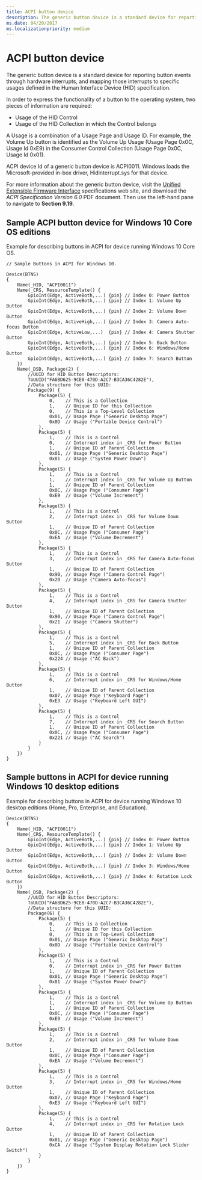 ```yaml
---
title: ACPI button device
description: The generic button device is a standard device for reporting button events through hardware interrupts.
ms.date: 04/20/2017
ms.localizationpriority: medium
---
```


# ACPI button device

The generic button device is a standard device for reporting button events through hardware interrupts, and mapping those interrupts to specific usages defined in the Human Interface Device (HID) specification.

In order to express the functionality of a button to the operating system, two pieces of information are required:

- Usage of the HID Control
- Usage of the HID Collection in which the Control belongs

A Usage is a combination of a Usage Page and Usage ID. For example, the Volume Up button is identified as the Volume Up Usage (Usage Page 0x0C, Usage Id 0xE9) in the Consumer Control Collection (Usage Page 0x0C, Usage Id 0x01).

ACPI device Id of a generic button device is ACPI0011. Windows loads the Microsoft-provided in-box driver, Hidinterrupt.sys for that device.

For more information about the generic button device, visit the [Unified Extensible Firmware Interface](https://uefi.org/specifications) specifications web site, and download the *ACPI Specification Version 6.0* PDF document. Then use the left-hand pane to navigate to **Section 9.19**.

## Sample ACPI button device for Windows 10 Core OS editions

Example for describing buttons in ACPI for device running Windows 10 Core OS.

```console
// Sample Buttons in ACPI for Windows 10.

Device(BTNS)
{
    Name(_HID, "ACPI0011")
    Name(_CRS, ResourceTemplate() {
        GpioInt(Edge, ActiveBoth,...) {pin} // Index 0: Power Button
        GpioInt(Edge, ActiveBoth,...) {pin} // Index 1: Volume Up Button
        GpioInt(Edge, ActiveBoth,...) {pin} // Index 2: Volume Down Button
        GpioInt(Edge, ActiveHigh,...) {pin} // Index 3: Camera Auto-focus Button
        GpioInt(Edge, ActiveLow,...)  {pin} // Index 4: Camera Shutter Button
        GpioInt(Edge, ActiveBoth,...) {pin} // Index 5: Back Button
        GpioInt(Edge, ActiveBoth,...) {pin} // Index 6: Windows/Home Button
        GpioInt(Edge, ActiveBoth,...) {pin} // Index 7: Search Button
    })
    Name(_DSD, Package(2) {
        //UUID for HID Button Descriptors:
        ToUUID("FA6BD625-9CE8-470D-A2C7-B3CA36C4282E"),
        //Data structure for this UUID:
        Package(9) {
            Package(5) {
                0,    // This is a Collection
                1,    // Unique ID for this Collection
                0,    // This is a Top-Level Collection
                0x01, // Usage Page ("Generic Desktop Page")
                0x0D  // Usage ("Portable Device Control")
            },
            Package(5) {
                1,    // This is a Control
                0,    // Interrupt index in _CRS for Power Button
                1,    // Unique ID of Parent Collection
                0x01, // Usage Page ("Generic Desktop Page")
                0x81  // Usage ("System Power Down")
            },
            Package(5) {
                1,    // This is a Control
                1,    // Interrupt index in _CRS for Volume Up Button
                1,    // Unique ID of Parent Collection
                0x0C, // Usage Page ("Consumer Page")
                0xE9  // Usage ("Volume Increment")
            },
            Package(5) {
                1,    // This is a Control
                2,    // Interrupt index in _CRS for Volume Down Button
                1,    // Unique ID of Parent Collection
                0x0C, // Usage Page ("Consumer Page")
                0xEA  // Usage ("Volume Decrement")
            },
            Package(5) {
                1,    // This is a Control
                3,    // Interrupt index in _CRS for Camera Auto-focus Button
                1,    // Unique ID of Parent Collection
                0x90, // Usage Page ("Camera Control Page")
                0x20  // Usage ("Camera Auto-focus")
            },
            Package(5) {
                1,    // This is a Control
                4,    // Interrupt index in _CRS for Camera Shutter Button
                1,    // Unique ID of Parent Collection
                0x90, // Usage Page ("Camera Control Page")
                0x21  // Usage ("Camera Shutter")
            },
            Package(5) {
                1,    // This is a Control
                5,    // Interrupt index in _CRS for Back Button
                1,    // Unique ID of Parent Collection
                0x0C, // Usage Page ("Consumer Page")
                0x224 // Usage ("AC Back")
            },
            Package(5) {
                1,    // This is a Control
                6,    // Interrupt index in _CRS for Windows/Home Button
                1,    // Unique ID of Parent Collection
                0x07, // Usage Page ("Keyboard Page")
                0xE3  // Usage ("Keyboard Left GUI")
            },
            Package(5) {
                1,    // This is a Control
                7,    // Interrupt index in _CRS for Search Button
                1,    // Unique ID of Parent Collection
                0x0C, // Usage Page ("Consumer Page")
                0x221 // Usage ("AC Search")
            }
        }
    })
}
```

## Sample buttons in ACPI for device running Windows 10 desktop editions

Example for describing buttons in ACPI for device running Windows 10 desktop editions (Home, Pro, Enterprise, and Education).

```console
Device(BTNS)
{
    Name(_HID, "ACPI0011")
    Name(_CRS, ResourceTemplate() {
        GpioInt(Edge, ActiveBoth,...) {pin} // Index 0: Power Button
        GpioInt(Edge, ActiveBoth,...) {pin} // Index 1: Volume Up Button
        GpioInt(Edge, ActiveBoth,...) {pin} // Index 2: Volume Down Button
        GpioInt(Edge, ActiveBoth,...) {pin} // Index 3: Windows/Home Button
        GpioInt(Edge, ActiveBoth,...) {pin} // Index 4: Rotation Lock Button
    })
    Name(_DSD, Package(2) {
        //UUID for HID Button Descriptors:
        ToUUID("FA6BD625-9CE8-470D-A2C7-B3CA36C4282E"),
        //Data structure for this UUID:
        Package(6) {
            Package(5) {
                0,    // This is a Collection
                1,    // Unique ID for this Collection
                0,    // This is a Top-Level Collection
                0x01, // Usage Page ("Generic Desktop Page")
                0x0D  // Usage ("Portable Device Control")
            },
            Package(5) {
                1,    // This is a Control
                0,    // Interrupt index in _CRS for Power Button
                1,    // Unique ID of Parent Collection
                0x01, // Usage Page ("Generic Desktop Page")
                0x81  // Usage ("System Power Down")
            },
            Package(5) {
                1,    // This is a Control
                1,    // Interrupt index in _CRS for Volume Up Button
                1,    // Unique ID of Parent Collection
                0x0C, // Usage Page ("Consumer Page")
                0xE9  // Usage ("Volume Increment")
            },
            Package(5) {
                1,    // This is a Control
                2,    // Interrupt index in _CRS for Volume Down Button
                1,    // Unique ID of Parent Collection
                0x0C, // Usage Page ("Consumer Page")
                0xEA  // Usage ("Volume Decrement")
            },
            Package(5) {
                1,    // This is a Control
                3,    // Interrupt index in _CRS for Windows/Home Button
                1,    // Unique ID of Parent Collection
                0x07, // Usage Page ("Keyboard Page")
                0xE3  // Usage ("Keyboard Left GUI")
            },
            Package(5) {
                1,    // This is a Control
                4,    // Interrupt index in _CRS for Rotation Lock Button
                1,    // Unique ID of Parent Collection
                0x01, // Usage Page ("Generic Desktop Page")
                0xCA  // Usage ("System Display Rotation Lock Slider Switch")
            }
        }
    })
}

```
